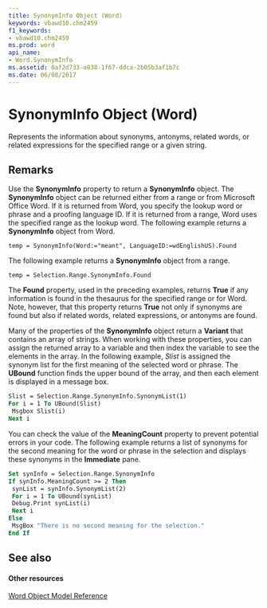 ```yaml
---
title: SynonymInfo Object (Word)
keywords: vbawd10.chm2459
f1_keywords:
- vbawd10.chm2459
ms.prod: word
api_name:
- Word.SynonymInfo
ms.assetid: 0af2d733-a038-1f67-ddca-2b05b3af1b7c
ms.date: 06/08/2017
---
```



# SynonymInfo Object (Word)

Represents the information about synonyms, antonyms, related words, or related expressions for the specified range or a given string.


## Remarks

Use the  **SynonymInfo** property to return a **SynonymInfo** object. The **SynonymInfo** object can be returned either from a range or from Microsoft Office Word. If it is returned from Word, you specify the lookup word or phrase and a proofing language ID. If it is returned from a range, Word uses the specified range as the lookup word. The following example returns a **SynonymInfo** object from Word.


```
temp = SynonymInfo(Word:="meant", LanguageID:=wdEnglishUS).Found
```

The following example returns a  **SynonymInfo** object from a range.




```
temp = Selection.Range.SynonymInfo.Found
```

The  **Found** property, used in the preceding examples, returns **True** if any information is found in the thesaurus for the specified range or for Word. Note, however, that this property returns **True** not only if synonyms are found but also if related words, related expressions, or antonyms are found.

Many of the properties of the  **SynonymInfo** object return a **Variant** that contains an array of strings. When working with these properties, you can assign the returned array to a variable and then index the variable to see the elements in the array. In the following example, _Slist_ is assigned the synonym list for the first meaning of the selected word or phrase. The **UBound** function finds the upper bound of the array, and then each element is displayed in a message box.




```vb
Slist = Selection.Range.SynonymInfo.SynonymList(1) 
For i = 1 To UBound(Slist) 
 Msgbox Slist(i) 
Next i
```

You can check the value of the  **MeaningCount** property to prevent potential errors in your code. The following example returns a list of synonyms for the second meaning for the word or phrase in the selection and displays these synonyms in the **Immediate** pane.




```vb
Set synInfo = Selection.Range.SynonymInfo 
If synInfo.MeaningCount >= 2 Then 
 synList = synInfo.SynonymList(2) 
 For i = 1 To UBound(synList) 
 Debug.Print synList(i) 
 Next i 
Else 
 MsgBox "There is no second meaning for the selection." 
End If
```


## See also


#### Other resources


[Word Object Model Reference](http://msdn.microsoft.com/library/be452561-b436-bb9b-6f94-3faa9a74a6fd%28Office.15%29.aspx)


